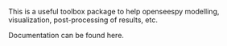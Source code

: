 This is a useful toolbox package to help openseespy modelling, visualization, post-processing of results, etc.


Documentation can be found here.
